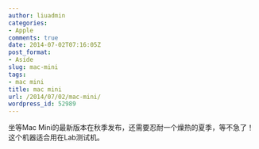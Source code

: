 ```yaml
---
author: liuadmin
categories:
- Apple
comments: true
date: 2014-07-02T07:16:05Z
post_format:
- Aside
slug: mac-mini
tags:
- mac mini
title: mac mini
url: /2014/07/02/mac-mini/
wordpress_id: 52989
---
```


坐等Mac Mini的最新版本在秋季发布，还需要忍耐一个燥热的夏季，等不急了！这个机器适合用在Lab测试机。
